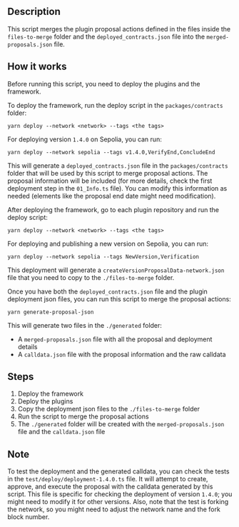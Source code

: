 ## Description

This script merges the plugin proposal actions defined in the files inside the `files-to-merge` folder and the `deployed_contracts.json` file into the `merged-proposals.json` file.

## How it works

Before running this script, you need to deploy the plugins and the framework.

To deploy the framework, run the deploy script in the `packages/contracts` folder:

```
yarn deploy --network <network> --tags <the tags>
```

For deploying version `1.4.0` on Sepolia, you can run:

```
yarn deploy --network sepolia --tags v1.4.0,VerifyEnd,ConcludeEnd
```

This will generate a `deployed_contracts.json` file in the `packages/contracts` folder that will be used by this script to merge proposal actions. The proposal information will be included (for more details, check the first deployment step in the `01_Info.ts` file). You can modify this information as needed (elements like the proposal end date might need modification).

After deploying the framework, go to each plugin repository and run the deploy script:

```
yarn deploy --network <network> --tags <the tags>
```

For deploying and publishing a new version on Sepolia, you can run:

```
yarn deploy --network sepolia --tags NewVersion,Verification
```

This deployment will generate a `createVersionProposalData-network.json` file that you need to copy to the `./files-to-merge` folder.

Once you have both the `deployed_contracts.json` file and the plugin deployment json files, you can run this script to merge the proposal actions:

```
yarn generate-proposal-json
```

This will generate two files in the `./generated` folder:

- A `merged-proposals.json` file with all the proposal and deployment details
- A `calldata.json` file with the proposal information and the raw calldata

## Steps

1. Deploy the framework
2. Deploy the plugins
3. Copy the deployment json files to the `./files-to-merge` folder
4. Run the script to merge the proposal actions
5. The `./generated` folder will be created with the `merged-proposals.json` file and the `calldata.json` file

## Note

To test the deployment and the generated calldata, you can check the tests in the `test/deploy/deployment-1.4.0.ts` file. It will attempt to create, approve, and execute the proposal with the calldata generated by this script. This file is specific for checking the deployment of version `1.4.0`; you might need to modify it for other versions. Also, note that the test is forking the network, so you might need to adjust the network name and the fork block number.
